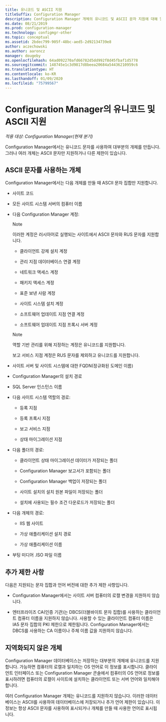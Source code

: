 ```yaml
---
title: 유니코드 및 ASCII 지원
titleSuffix: Configuration Manager
description: Configuration Manager 개체의 유니코드 및 ASCII 문자 지원에 대해 알아봅니다.
ms.date: 08/21/2019
ms.prod: configuration-manager
ms.technology: configmgr-other
ms.topic: conceptual
ms.assetid: 2bdec799-905f-48bc-aed5-2d92134739e8
author: aczechowski
ms.author: aaroncz
manager: dougeby
ms.openlocfilehash: 64ad092270afd66782d5dd992f8d45fbaf1d5778
ms.sourcegitcommit: 148745e1c3d9817d8beea20684a54436210959c6
ms.translationtype: HT
ms.contentlocale: ko-KR
ms.lasthandoff: 01/09/2020
ms.locfileid: "75799567"
---
```

# <a name="unicode-and-ascii-support-in-configuration-manager"></a>Configuration Manager의 유니코드 및 ASCII 지원

*적용 대상: Configuration Manager(현재 분기)*

Configuration Manager에서는 유니코드 문자를 사용하여 대부분의 개체를 만듭니다. 그러나 여러 개체는 ASCII 문자만 지원하거나 다른 제한이 있습니다.  

## <a name="BKMK_ASCIIchar"></a> ASCII 문자를 사용하는 개체

Configuration Manager에서는 다음 개체를 만들 때 ASCII 문자 집합만 지원합니다.  

- 사이트 코드  

- 모든 사이트 시스템 서버의 컴퓨터 이름  

- 다음 Configuration Manager 계정:  

    > [!NOTE]  
    > 이러한 계정은 러시아어로 실행되는 사이트에서 ASCII 문자와 RUS 문자를 지원합니다.  

    - 클라이언트 강제 설치 계정  

    - 관리 지점 데이터베이스 연결 계정  

    - 네트워크 액세스 계정  

    - 패키지 액세스 계정  

    - 표준 보낸 사람 계정  

    - 사이트 시스템 설치 계정  

    - 소프트웨어 업데이트 지점 연결 계정  

    - 소프트웨어 업데이트 지점 프록시 서버 계정  

    > [!NOTE]  
    > 역할 기반 관리를 위해 지정하는 계정은 유니코드를 지원합니다.  
    >
    > 보고 서비스 지점 계정은 RUS 문자를 제외하고 유니코드를 지원합니다.  

- 사이트 서버 및 사이트 시스템에 대한 FQDN(정규화된 도메인 이름)  

- Configuration Manager의 설치 경로  

- SQL Server 인스턴스 이름  

- 다음 사이트 시스템 역할의 경로:  

    - 등록 지점  

    - 등록 프록시 지점  

    - 보고 서비스 지점  

    - 상태 마이그레이션 지점  

- 다음 폴더의 경로:  

    - 클라이언트 상태 마이그레이션 데이터가 저장되는 폴더  

    - Configuration Manager 보고서가 포함되는 폴더  

    - Configuration Manager 백업이 저장되는 폴더  

    - 사이트 설치의 설치 원본 파일이 저장되는 폴더  

    - 설치에 사용되는 필수 조건 다운로드가 저장되는 폴더  

- 다음 개체의 경로:  

    - IIS 웹 사이트  

    - 가상 애플리케이션 설치 경로  

    - 가상 애플리케이션 이름  

- 부팅 미디어 .ISO 파일 이름  


## <a name="BKMK_OtherCharLimitations"></a> 추가 제한 사항

다음은 지원되는 문자 집합과 언어 버전에 대한 추가 제한 사항입니다.  

- Configuration Manager에서는 사이트 서버 컴퓨터의 로캘 변경을 지원하지 않습니다.  

- 엔터프라이즈 CA(인증 기관)는 DBCS(더블바이트 문자 집합)를 사용하는 클라이언트 컴퓨터 이름을 지원하지 않습니다. 사용할 수 있는 클라이언트 컴퓨터 이름은 IA5 문자 집합의 PKI 제한으로 제한됩니다. Configuration Manager에서는 DBCS를 사용하는 CA 이름이나 주체 이름 값을 지원하지 않습니다.  


## <a name="BKMK_LangNonLocalize"></a> 지역화되지 않은 개체

Configuration Manager 데이터베이스는 저장하는 대부분의 개체에 유니코드를 지원합니다. 가능하면 컴퓨터의 로캘과 일치하는 OS 언어로 이 정보를 표시합니다. 클라이언트 인터페이스 또는 Configuration Manager 콘솔에서 컴퓨터의 OS 언어로 정보를 표시하려면 컴퓨터의 로캘이 사이트에 설치하는 클라이언트 또는 서버 언어와 일치해야 합니다.  

여러 Configuration Manager 개체는 유니코드를 지원하지 않습니다. 이러한 데이터베이스는 ASCII를 사용하여 데이터베이스에 저장되거나 추가 언어 제한이 있습니다. 이 정보는 항상 ASCII 문자를 사용하여 표시되거나 개체를 만들 때 사용한 언어로 표시됩니다.  
